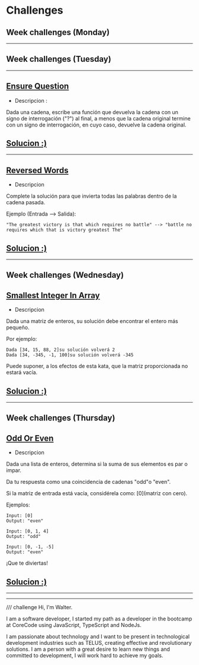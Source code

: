 
# <b>Challenges</b>
## <b>Week challenges (Monday) </b>

---
## <b> Week challenges (Tuesday) </b>
---
## [Ensure Question](https://www.codewars.com/kata/5866fc43395d9138a7000006/train/javascript)
* Descripcion :

Dada una cadena, escribe una función que devuelva la cadena con un signo de interrogación ("?") al final, a menos que la cadena original termine con un signo de interrogación, en cuyo caso, devuelve la cadena original.

## [Solucion :) ](solucion/EnsureQuestion.js)
---
## [Reversed Words]()
* Descripcion 

Complete la solución para que invierta todas las palabras dentro de la cadena pasada.

Ejemplo (Entrada --> Salida):
```
"The greatest victory is that which requires no battle" --> "battle no requires which that is victory greatest The"
```
## [Solucion :)](solucion/reversedWords.js)
---

## <b> Week challenges (Wednesday) </b>

## [Smallest Integer In Array](https://www.codewars.com/kata/55a2d7ebe362935a210000b2)
* Descripcion

Dada una matriz de enteros, su solución debe encontrar el entero más pequeño.

Por ejemplo:
```
Dada [34, 15, 88, 2]su solución volverá 2
Dada [34, -345, -1, 100]su solución volverá -345
```
Puede suponer, a los efectos de esta kata, que la matriz proporcionada no estará vacía.
## [Solucion :)](solucion/SmallestIntegerInArray.js)
---

## <b> Week challenges (Thursday) </b>
## [Odd Or Even]()
* Descripcion 

Dada una lista de enteros, determina si la suma de sus elementos es par o impar.

Da tu respuesta como una coincidencia de cadenas "odd"o "even".

Si la matriz de entrada está vacía, considérela como: [0](matriz con cero).

Ejemplos:
```
Input: [0]
Output: "even"

Input: [0, 1, 4]
Output: "odd"

Input: [0, -1, -5]
Output: "even"
```
¡Que te diviertas!


## [Solucion :)](solucion/OddOrEven.js)
---
---


/// challenge 
Hi, I'm Walter.

I am a software developer, I started my path as a developer in the bootcamp at CoreCode using JavaScript, TypeScript and NodeJs.

 I am passionate about technology and I want to be present in technological development industries such as TELUS, creating effective and revolutionary solutions. I am a person with a great desire to learn new things and committed to development, I will work hard to achieve my goals.